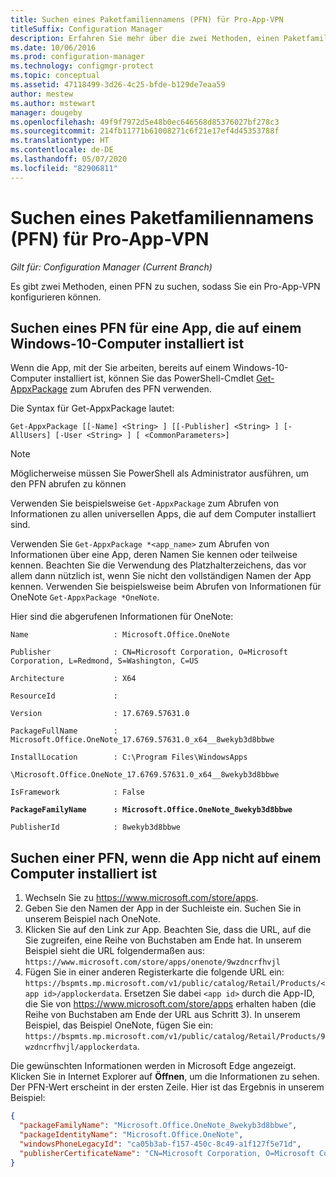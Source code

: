 ```yaml
---
title: Suchen eines Paketfamiliennamens (PFN) für Pro-App-VPN
titleSuffix: Configuration Manager
description: Erfahren Sie mehr über die zwei Methoden, einen Paketfamiliennamen zu suchen, sodass Sie ein Pro-App-VPN konfigurieren können.
ms.date: 10/06/2016
ms.prod: configuration-manager
ms.technology: configmgr-protect
ms.topic: conceptual
ms.assetid: 47118499-3d26-4c25-bfde-b129de7eaa59
author: mestew
ms.author: mstewart
manager: dougeby
ms.openlocfilehash: 49f9f7972d5e48b0ec646568d85376027bf278c3
ms.sourcegitcommit: 214fb11771b61008271c6f21e17ef4d45353788f
ms.translationtype: HT
ms.contentlocale: de-DE
ms.lasthandoff: 05/07/2020
ms.locfileid: "82906811"
---
```

# <a name="find-a-package-family-name-pfn-for-per-app-vpn"></a>Suchen eines Paketfamiliennamens (PFN) für Pro-App-VPN

*Gilt für: Configuration Manager (Current Branch)*


Es gibt zwei Methoden, einen PFN zu suchen, sodass Sie ein Pro-App-VPN konfigurieren können.

## <a name="find-a-pfn-for-an-app-thats-installed-on-a-windows-10-computer"></a>Suchen eines PFN für eine App, die auf einem Windows-10-Computer installiert ist

Wenn die App, mit der Sie arbeiten, bereits auf einem Windows-10-Computer installiert ist, können Sie das PowerShell-Cmdlet [Get-AppxPackage](https://docs.microsoft.com/powershell/module/appx/get-appxpackage?view=win10-ps) zum Abrufen des PFN verwenden.

Die Syntax für Get-AppxPackage lautet:

``` Syntax
Get-AppxPackage [[-Name] <String> ] [[-Publisher] <String> ] [-AllUsers] [-User <String> ] [ <CommonParameters>]
```

> [!NOTE]
> Möglicherweise müssen Sie PowerShell als Administrator ausführen, um den PFN abrufen zu können

Verwenden Sie beispielsweise `Get-AppxPackage` zum Abrufen von Informationen zu allen universellen Apps, die auf dem Computer installiert sind.

Verwenden Sie `Get-AppxPackage *<app_name>` zum Abrufen von Informationen über eine App, deren Namen Sie kennen oder teilweise kennen. Beachten Sie die Verwendung des Platzhalterzeichens, das vor allem dann nützlich ist, wenn Sie nicht den vollständigen Namen der App kennen. Verwenden Sie beispielsweise beim Abrufen von Informationen für OneNote `Get-AppxPackage *OneNote`.


Hier sind die abgerufenen Informationen für OneNote:

`Name                   : Microsoft.Office.OneNote`

`Publisher              : CN=Microsoft Corporation, O=Microsoft Corporation, L=Redmond, S=Washington, C=US`

`Architecture           : X64`

`ResourceId             :`

`Version                : 17.6769.57631.0`

`PackageFullName        : Microsoft.Office.OneNote_17.6769.57631.0_x64__8wekyb3d8bbwe`

`InstallLocation        : C:\Program Files\WindowsApps`

`\Microsoft.Office.OneNote_17.6769.57631.0_x64__8wekyb3d8bbwe`

`IsFramework            : False`

**`PackageFamilyName      : Microsoft.Office.OneNote_8wekyb3d8bbwe`**

`PublisherId            : 8wekyb3d8bbwe`



## <a name="find-a-pfn-if-the-app-is-not-installed-on-a-computer"></a>Suchen einer PFN, wenn die App nicht auf einem Computer installiert ist

1. Wechseln Sie zu https://www.microsoft.com/store/apps.
2. Geben Sie den Namen der App in der Suchleiste ein. Suchen Sie in unserem Beispiel nach OneNote.
3. Klicken Sie auf den Link zur App. Beachten Sie, dass die URL, auf die Sie zugreifen, eine Reihe von Buchstaben am Ende hat. In unserem Beispiel sieht die URL folgendermaßen aus: `https://www.microsoft.com/store/apps/onenote/9wzdncrfhvjl`
4. Fügen Sie in einer anderen Registerkarte die folgende URL ein: `https://bspmts.mp.microsoft.com/v1/public/catalog/Retail/Products/<app id>/applockerdata`. Ersetzen Sie dabei `<app id>` durch die App-ID, die Sie von https://www.microsoft.com/store/apps erhalten haben (die Reihe von Buchstaben am Ende der URL aus Schritt 3). In unserem Beispiel, das Beispiel OneNote, fügen Sie ein: `https://bspmts.mp.microsoft.com/v1/public/catalog/Retail/Products/9wzdncrfhvjl/applockerdata`.

Die gewünschten Informationen werden in Microsoft Edge angezeigt. Klicken Sie in Internet Explorer auf **Öffnen**, um die Informationen zu sehen. Der PFN-Wert erscheint in der ersten Zeile. Hier ist das Ergebnis in unserem Beispiel:

``` JSON
{
  "packageFamilyName": "Microsoft.Office.OneNote_8wekyb3d8bbwe",
  "packageIdentityName": "Microsoft.Office.OneNote",
  "windowsPhoneLegacyId": "ca05b3ab-f157-450c-8c49-a1f127f5e71d",
  "publisherCertificateName": "CN=Microsoft Corporation, O=Microsoft Corporation, L=Redmond, S=Washington, C=US"
}
```

